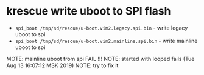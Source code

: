 # krescue write uboot to SPI flash

+ `spi_boot /tmp/sd/rescue/u-boot.vim2.legacy.spi.bin` - write legacy uboot to spi 
+ `spi_boot /tmp/sd/rescue/u-boot.vim2.mainline.spi.bin` - write mainline uboot to spi

MOTE: mainline uboot from spi FAIL !!!
NOTE: started with looped fails (Tue Aug 13 16:07:12 MSK 2019)
NOTE: try to fix it
